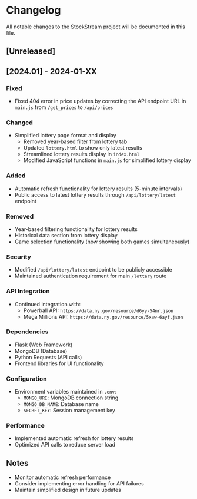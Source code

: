 # Changelog

All notable changes to the StockStream project will be documented in this file.

## [Unreleased]

## [2024.01] - 2024-01-XX

### Fixed
- Fixed 404 error in price updates by correcting the API endpoint URL in `main.js` from `/get_prices` to `/api/prices`

### Changed
- Simplified lottery page format and display
  - Removed year-based filter from lottery tab
  - Updated `lottery.html` to show only latest results
  - Streamlined lottery results display in `index.html`
  - Modified JavaScript functions in `main.js` for simplified lottery display

### Added
- Automatic refresh functionality for lottery results (5-minute intervals)
- Public access to latest lottery results through `/api/lottery/latest` endpoint

### Removed
- Year-based filtering functionality for lottery results
- Historical data section from lottery display
- Game selection functionality (now showing both games simultaneously)

### Security
- Modified `/api/lottery/latest` endpoint to be publicly accessible
- Maintained authentication requirement for main `/lottery` route

### API Integration
- Continued integration with:
  - Powerball API: `https://data.ny.gov/resource/d6yy-54nr.json`
  - Mega Millions API: `https://data.ny.gov/resource/5xaw-6ayf.json`

### Dependencies
- Flask (Web Framework)
- MongoDB (Database)
- Python Requests (API calls)
- Frontend libraries for UI functionality

### Configuration
- Environment variables maintained in `.env`:
  - `MONGO_URI`: MongoDB connection string
  - `MONGO_DB_NAME`: Database name
  - `SECRET_KEY`: Session management key

### Performance
- Implemented automatic refresh for lottery results
- Optimized API calls to reduce server load

## Notes
- Monitor automatic refresh performance
- Consider implementing error handling for API failures
- Maintain simplified design in future updates
